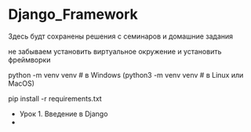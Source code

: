 # Django_Framework
Здесь будт сохранены решения с семинаров и домашние задания

не забываем установить виртуальное окружение и установить фреймворки

python -m venv venv # в Windows (python3 -m venv venv # в Linux или MacOS)

pip install -r requirements.txt

* Урок 1. Введение в Django
* 
